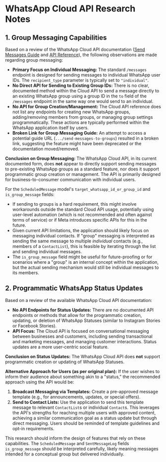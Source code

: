 # WhatsApp Cloud API Research Notes

## 1. Group Messaging Capabilities

Based on a review of the WhatsApp Cloud API documentation ([Send Messages Guide](https://developers.facebook.com/docs/whatsapp/cloud-api/guides/send-messages) and [API Reference](https://developers.facebook.com/docs/whatsapp/cloud-api/reference)), the following observations are made regarding group messaging:

*   **Primary Focus on Individual Messaging:** The standard `/messages` endpoint is designed for sending messages to individual WhatsApp user IDs. The `recipient_type` parameter is typically set to `"individual"`.
*   **No Direct API for Sending to Existing Group IDs:** There is no clear, documented method within the Cloud API to send a message directly to an existing WhatsApp group using a group ID in the `to` field of the `/messages` endpoint in the same way one would send to an individual.
*   **No API for Group Creation/Management:** The Cloud API reference does not list any endpoints for creating new WhatsApp groups, adding/removing members from groups, or managing group settings programmatically. These actions are typically performed within the WhatsApp application itself by users.
*   **Broken Link for Group Messaging Guide:** An attempt to access a potential guide URL (`.../send-messages-to-groups`) resulted in a broken link, suggesting the feature might have been deprecated or the documentation moved/removed.

**Conclusion on Group Messaging:**
The WhatsApp Cloud API, in its current documented form, does **not** appear to directly support sending messages to pre-existing WhatsApp groups as a standard feature, nor does it support programmatic group creation or management. The API is primarily designed for business-to-consumer communication with individual users.

For the `ScheduledMessage` model's `target_whatsapp_id_or_group_id` and `is_group_message` fields:
*   If sending to groups is a hard requirement, this might involve workarounds outside the standard Cloud API usage, potentially using user-level automation (which is not recommended and often against terms of service) or if Meta introduces specific APIs for this in the future.
*   Given current API limitations, the application should likely focus on messaging individual contacts. If "group" messaging is interpreted as sending the same message to multiple *individual* contacts (e.g., members of a `ContactList`), this is feasible by iterating through the list and sending individual messages.
*   The `is_group_message` field might be useful for future-proofing or for scenarios where a "group" is an internal concept within the application, but the actual sending mechanism would still be individual messages to its members.

## 2. Programmatic WhatsApp Status Updates

Based on a review of the available WhatsApp Cloud API documentation:

*   **No API Endpoints for Status Updates:** There are no documented API endpoints or methods that allow for the programmatic creation, updating, or deletion of WhatsApp Statuses (similar to Instagram Stories or Facebook Stories).
*   **API Focus:** The Cloud API is focused on conversational messaging between businesses and customers, including sending transactional and marketing messages, and managing customer interactions. Status updates are a more user-centric social feature.

**Conclusion on Status Updates:**
The WhatsApp Cloud API does **not** support programmatic creation or updating of WhatsApp Statuses.

**Alternative Approach for Users (as per original plan):**
If the user wishes to inform their audience about something akin to a "status," the recommended approach using the API would be:
1.  **Broadcast Messaging via Templates:** Create a pre-approved message template (e.g., for announcements, updates, or special offers).
2.  **Send to Contact Lists:** Use the application to send this template message to relevant `ContactList`s or individual `Contact`s.
This leverages the API's strengths for reaching multiple users with approved content, achieving a similar communication goal as a status update but through direct messaging. Users should be reminded of template guidelines and opt-in requirements.

This research should inform the design of features that rely on these capabilities.
The `ScheduledMessage` and `SentMessageLog` fields `is_group_message` should be interpreted carefully, likely meaning messages intended for a conceptual group but delivered individually.
